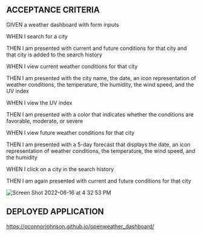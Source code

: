 ## ACCEPTANCE CRITERIA
GIVEN a weather dashboard with form inputs 

WHEN I search for a city

THEN I am presented with current and future conditions for that city and that city is added to the search history

WHEN I view current weather conditions for that city

THEN I am presented with the city name, the date, an icon representation of weather conditions, the temperature, the humidity, the wind speed, and the UV index

WHEN I view the UV index

THEN I am presented with a color that indicates whether the conditions are favorable, moderate, or severe

WHEN I view future weather conditions for that city

THEN I am presented with a 5-day forecast that displays the date, an icon representation of weather conditions, the temperature, the wind speed, and the humidity

WHEN I click on a city in the search history

THEN I am again presented with current and future conditions for that city

![Screen Shot 2022-06-16 at 4 32 53 PM](https://user-images.githubusercontent.com/100829940/174195210-9e06818b-2640-47ea-94a9-471f38f8b16d.png)

## DEPLOYED APPLICATION
https://oconnorjohnson.github.io/openweather_dashboard/


